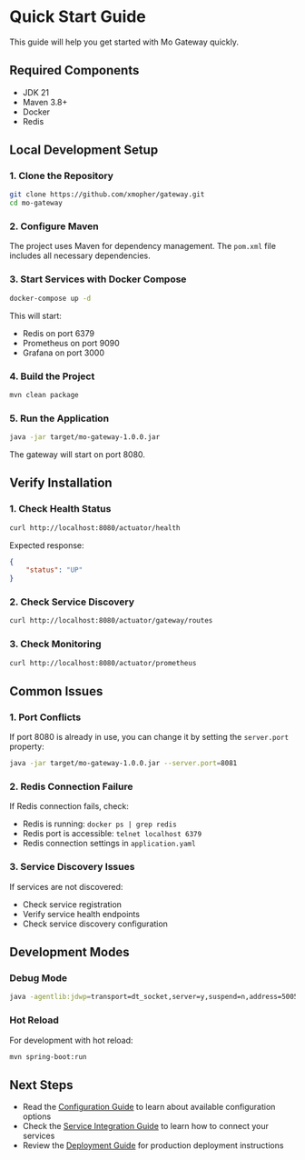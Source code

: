 # Quick Start Guide

This guide will help you get started with Mo Gateway quickly.

## Required Components

- JDK 21
- Maven 3.8+
- Docker
- Redis

## Local Development Setup

### 1. Clone the Repository

```bash
git clone https://github.com/xmopher/gateway.git
cd mo-gateway
```

### 2. Configure Maven

The project uses Maven for dependency management. The `pom.xml` file includes all necessary dependencies.

### 3. Start Services with Docker Compose

```bash
docker-compose up -d
```

This will start:
- Redis on port 6379
- Prometheus on port 9090
- Grafana on port 3000

### 4. Build the Project

```bash
mvn clean package
```

### 5. Run the Application

```bash
java -jar target/mo-gateway-1.0.0.jar
```

The gateway will start on port 8080.

## Verify Installation

### 1. Check Health Status

```bash
curl http://localhost:8080/actuator/health
```

Expected response:
```json
{
    "status": "UP"
}
```

### 2. Check Service Discovery

```bash
curl http://localhost:8080/actuator/gateway/routes
```

### 3. Check Monitoring

```bash
curl http://localhost:8080/actuator/prometheus
```

## Common Issues

### 1. Port Conflicts

If port 8080 is already in use, you can change it by setting the `server.port` property:

```bash
java -jar target/mo-gateway-1.0.0.jar --server.port=8081
```

### 2. Redis Connection Failure

If Redis connection fails, check:
- Redis is running: `docker ps | grep redis`
- Redis port is accessible: `telnet localhost 6379`
- Redis connection settings in `application.yaml`

### 3. Service Discovery Issues

If services are not discovered:
- Check service registration
- Verify service health endpoints
- Check service discovery configuration

## Development Modes

### Debug Mode

```bash
java -agentlib:jdwp=transport=dt_socket,server=y,suspend=n,address=5005 -jar target/mo-gateway-1.0.0.jar
```

### Hot Reload

For development with hot reload:

```bash
mvn spring-boot:run
```

## Next Steps

- Read the [Configuration Guide](configuration_en.md) to learn about available configuration options
- Check the [Service Integration Guide](integration_en.md) to learn how to connect your services
- Review the [Deployment Guide](deployment_en.md) for production deployment instructions 